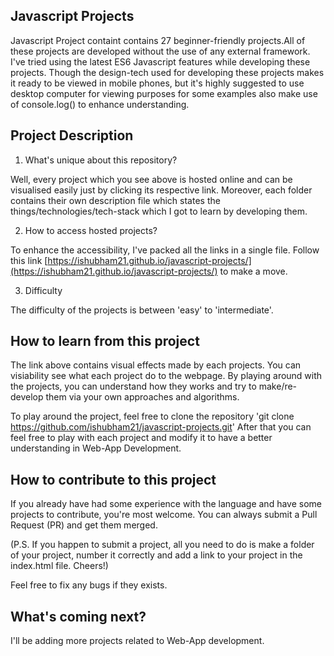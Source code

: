 ## Javascript Projects
Javascript Project containt contains 27 beginner-friendly projects.All of these projects are developed without the use of any external framework. I've tried using the latest ES6 Javascript features while developing these projects.
Though the design-tech used for developing these projects makes it ready to be viewed in mobile phones, but it's highly suggested to use desktop computer for viewing purposes for some examples also make use of console.log() to enhance understanding.

## Project Description
1. What's unique about this repository?

Well, every project which you see above is hosted online and can be visualised easily just by clicking its respective link. Moreover, each folder contains their own description file which states the things/technologies/tech-stack which I got to learn by developing them. 

2. How to access hosted projects?

To enhance the accessibility, I've packed all the links in a single file.
Follow this link [https://ishubham21.github.io/javascript-projects/](https://ishubham21.github.io/javascript-projects/) to make a move. 

3. Difficulty

The difficulty of the projects is between 'easy' to 'intermediate'.

## How to learn from this project
The link above contains visual effects made by each projects. You can visiability see what each project do to the webpage. By playing around with the projects, you can understand how they works and try to make/re-develop them via your own approaches and algorithms.

To play around the project, feel free to clone the repository 'git clone https://github.com/ishubham21/javascript-projects.git' After that you can feel free to play with each project and modify it to have a better understanding in Web-App Development.

## How to contribute to this project
If you already have had some experience with the language and have some projects to contribute, you're most welcome. You can always submit a Pull Request (PR) and get them merged. 

(P.S. If you happen to submit a project, all you need to do is make a folder of your project, number it correctly and add a link to your project in the index.html file. Cheers!)

Feel free to fix any bugs if they exists.
## What's coming next?

I'll be adding more projects related to Web-App development.
